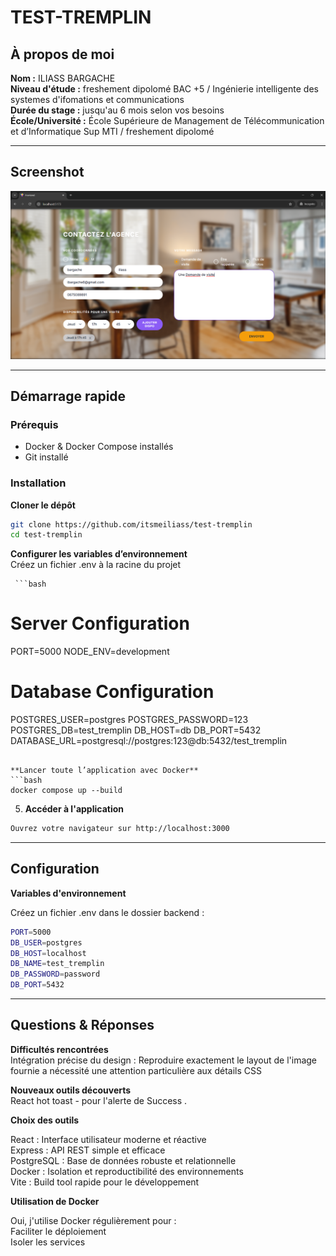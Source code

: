 # TEST-TREMPLIN

## À propos de moi

**Nom :** ILIASS BARGACHE <br />
**Niveau d'étude :** freshement dipolomé BAC +5 / Ingénierie intelligente des systemes d'ifomations et communications <br />
**Durée du stage :** jusqu'au 6 mois selon vos besoins <br />
**École/Université :** École Supérieure de Management de Télécommunication et d’Informatique Sup MTI / freshement dipolomé <br />

---

## Screenshot

![Contact Form Screenshot](./image.png)

---

## Démarrage rapide

### Prérequis

- Docker & Docker Compose installés
- Git installé

### Installation

**Cloner le dépôt**

```bash
git clone https://github.com/itsmeiliass/test-tremplin
cd test-tremplin
```

**Configurer les variables d’environnement** </br>
Créez un fichier .env à la racine du projet

     ```bash

# Server Configuration

PORT=5000
NODE_ENV=development

# Database Configuration

POSTGRES_USER=postgres
POSTGRES_PASSWORD=123
POSTGRES_DB=test_tremplin
DB_HOST=db
DB_PORT=5432
DATABASE_URL=postgresql://postgres:123@db:5432/test_tremplin

````

**Lancer toute l’application avec Docker**
```bash
docker compose up --build
````

5. **Accéder à l'application**

```bash
Ouvrez votre navigateur sur http://localhost:3000
```

---

## Configuration

**Variables d'environnement**

Créez un fichier .env dans le dossier backend :

```bash
PORT=5000
DB_USER=postgres
DB_HOST=localhost
DB_NAME=test_tremplin
DB_PASSWORD=password
DB_PORT=5432
```

---

## Questions & Réponses

**Difficultés rencontrées** </br>
Intégration précise du design : Reproduire exactement le layout de l'image fournie a nécessité une attention particulière aux détails CSS

**Nouveaux outils découverts** </br>
React hot toast - pour l'alerte de Success .

**Choix des outils** </br>

React : Interface utilisateur moderne et réactive </br>
Express : API REST simple et efficace </br>
PostgreSQL : Base de données robuste et relationnelle </br>
Docker : Isolation et reproductibilité des environnements </br>
Vite : Build tool rapide pour le développement </br>

**Utilisation de Docker** </br>

Oui, j'utilise Docker régulièrement pour : </br>
Faciliter le déploiement </br>
Isoler les services

```

```

